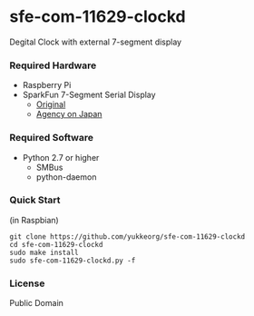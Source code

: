 # sfe-com-11629-clockd
Degital Clock with external 7-segment display

### Required Hardware
- Raspberry Pi
- SparkFun 7-Segment Serial Display
  - [Original](https://www.sparkfun.com/products/11441)
  - [Agency on Japan](https://www.switch-science.com/catalog/1159/)
  
### Required Software
- Python 2.7 or higher
  - SMBus
  - python-daemon

### Quick Start
(in Raspbian)
```
git clone https://github.com/yukkeorg/sfe-com-11629-clockd
cd sfe-com-11629-clockd
sudo make install
sudo sfe-com-11629-clockd.py -f
```

### License
Public Domain
